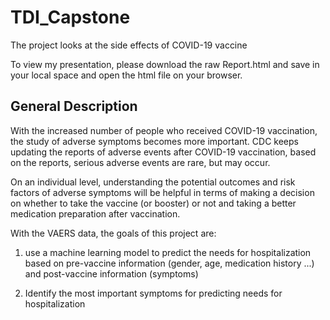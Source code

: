 # TDI_Capstone

The project looks at the side effects of COVID-19 vaccine




To view my presentation, please download the raw Report.html and save in your local space and open the html file on your browser. 


## General Description

With the increased number of people who received COVID-19 vaccination, the study of adverse symptoms becomes more important. CDC keeps updating the reports of adverse events after COVID-19 vaccination, based on the reports, serious adverse events are rare, but may occur. 

On an individual level, understanding the potential outcomes and risk factors of adverse symptoms will be helpful in terms of making a decision on whether to take the vaccine (or booster) or not and taking a better medication preparation after vaccination. 

With the VAERS data, the goals of this project are:

1. use a machine learning model to predict the needs for hospitalization based on pre-vaccine information (gender, age, medication history ...) and post-vaccine information (symptoms)

2. Identify the most important symptoms for predicting needs for hospitalization

